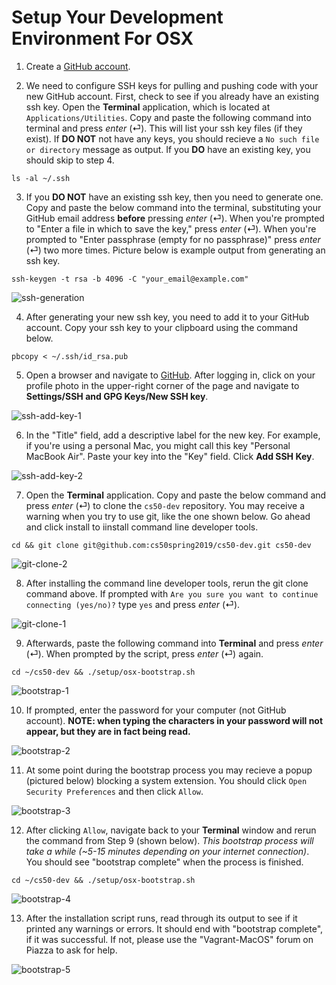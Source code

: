 # Setup Your Development Environment For OSX

1. Create a [GitHub account](https://github.com).

<!--<img src="./media/github-sign-up.png" alt="github-sign-up"
	title="Github Sign Up"/>-->

2. We need to configure SSH keys for pulling and pushing code with your new GitHub account. First, check to see if you already have an existing ssh key. Open the **Terminal** application, which is located at `Applications/Utilities`. Copy and paste the following command into terminal and press *enter* (⏎). This will list your ssh key files (if they exist). If **DO NOT** not have any keys, you should recieve a `No such file or directory` message as output. If you **DO** have an existing key, you should skip to step 4.

```
ls -al ~/.ssh
```

3. If you **DO NOT** have an existing ssh key, then you need to generate one. Copy and paste the below command into the terminal, substituting your GitHub email address **before** pressing *enter* (⏎). When you're prompted to "Enter a file in which to save the key," press *enter* (⏎). When you're prompted to "Enter passphrase (empty for no passphrase)" press *enter* (⏎) two more times. Picture below is example output from generating an ssh key.

```
ssh-keygen -t rsa -b 4096 -C "your_email@example.com"
```

<img src="./media/ssh-generation.png" alt="ssh-generation"
	title="SSH Generation"/>

4. After generating your new ssh key, you need to add it to your GitHub account. Copy your ssh key to your clipboard using the command below.

```
pbcopy < ~/.ssh/id_rsa.pub
```

5. Open a browser and navigate to [GitHub](https://www.github.com). After logging in, click on your profile photo in the upper-right corner of the page and navigate to **Settings/SSH and GPG Keys/New SSH key**.

<img src="./media/ssh-add-key-1.png" alt="ssh-add-key-1"
	title="SSH Add Key"/>

6. In the "Title" field, add a descriptive label for the new key. For example, if you're using a personal Mac, you might call this key "Personal MacBook Air". Paste your key into the "Key" field. Click **Add SSH Key**.

<img src="./media/ssh-add-key-2.png" alt="ssh-add-key-2"
	title="SSH Add Key"/>

7. Open the **Terminal** application. Copy and paste the below command and press *enter* (⏎) to clone the `cs50-dev` repository. You may receive a warning when you try to use git, like the one shown below. Go ahead and click install to iinstall command line developer tools.

```
cd && git clone git@github.com:cs50spring2019/cs50-dev.git cs50-dev
```

<img src="./media/git-clone-2.png" alt="git-clone-2"
	title="Git Clone"/>
	
8. After installing the command line developer tools, rerun the git clone command above. If prompted with `Are you sure you want to continue connecting (yes/no)?` type `yes` and press *enter* (⏎).

<img src="./media/git-clone-1.png" alt="git-clone-1"
	title="Git Clone"/>

9. Afterwards, paste the following command into **Terminal** and press *enter* (⏎). When prompted by the script, press *enter* (⏎) again.

```
cd ~/cs50-dev && ./setup/osx-bootstrap.sh
```

<img src="./media/bootstrap-1.png" alt="bootstrap-1"
	title="Bootstrap"/>

10. If prompted, enter the password for your computer (not GitHub account). **NOTE: when typing the characters in your password will not appear, but they are in fact being read.**

<img src="./media/bootstrap-2.png" alt="bootstrap-2"
	title="Bootstrap"/>
	
11. At some point during the bootstrap process you may recieve a popup (pictured below) blocking a system extension. You should click `Open Security Preferences` and then click `Allow`.

<img src="./media/bootstrap-3.png" alt="bootstrap-3"
	title="Bootstrap"/>
	
12. After clicking `Allow`, navigate back to your **Terminal** window and rerun the command from Step 9 (shown below). *This bootstrap process will take a while (~5-15 minutes depending on your internet connection)*. You should see "bootstrap complete" when the process is finished.

```
cd ~/cs50-dev && ./setup/osx-bootstrap.sh
```

<img src="./media/bootstrap-4.png" alt="bootstrap-4"
	title="Bootstrap"/>

13. After the installation script runs, read through its output to see if it printed any warnings or errors. It should end with "bootstrap complete", if it was successful. If not, please use the "Vagrant-MacOS" forum on Piazza to ask for help.

<img src="./media/bootstrap-5.png" alt="bootstrap-5"
	title="Bootstrap"/>